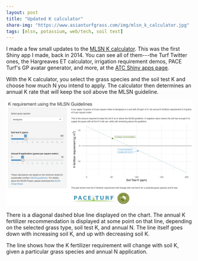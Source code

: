 ```yaml
---
layout: post
title: "Updated K calculator"
share-img: "https://www.asianturfgrass.com/img/mlsn_k_calculator.jpg"
tags: [mlsn, potassium, web/tech, soil test]
---
```


I made a few small updates to the [MLSN K calculator](https://asianturfgrass.shinyapps.io/mlsn_K/). This was the first Shiny app I made, back in 2014. You can see all of them---the Turf Twitter ones, the Hargreaves ET calculator, irrigation requirement demos, PACE Turf's GP avatar generator, and more, at the [ATC Shiny apps page](https://www.asianturfgrass.com/shiny/).

With the K calculator, you select the grass species and the soil test K and choose how much N you intend to apply. The calculator then determines an annual K rate that will keep the soil above the MLSN guideline.

[![screenshot of the mlsn K calculator shiny app](/img/mlsn_k_calculator.jpg)](https://asianturfgrass.shinyapps.io/mlsn_K/)

There is a diagonal dashed blue line displayed on the chart. The annual K fertilizer recommendation is displayed at some point on that line, depending on the selected grass type, soil test K, and annual N. The line itself goes down with increasing soil K, and up with decreasing soil K.

The line shows how the K fertilizer requirement will change with soil K, given a particular grass species and annual N application. 
